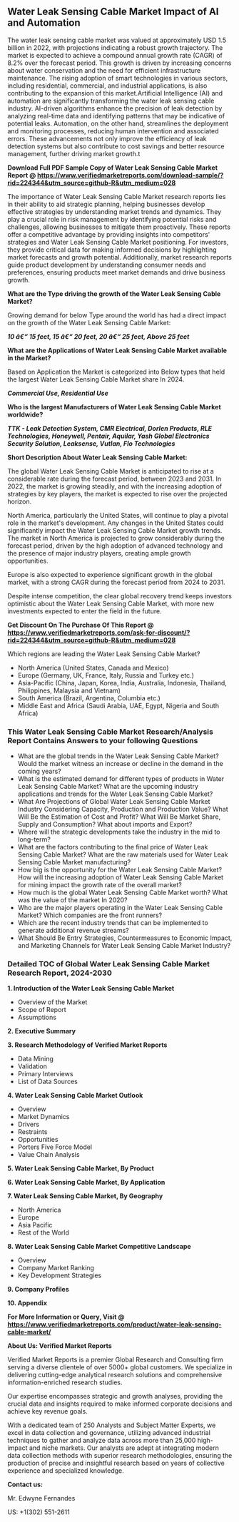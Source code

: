 <h2>Water Leak Sensing Cable Market Impact of AI and Automation</h2>The water leak sensing cable market was valued at approximately USD 1.5 billion in 2022, with projections indicating a robust growth trajectory. The market is expected to achieve a compound annual growth rate (CAGR) of 8.2% over the forecast period. This growth is driven by increasing concerns about water conservation and the need for efficient infrastructure maintenance. The rising adoption of smart technologies in various sectors, including residential, commercial, and industrial applications, is also contributing to the expansion of this market.Artificial Intelligence (AI) and automation are significantly transforming the water leak sensing cable industry. AI-driven algorithms enhance the precision of leak detection by analyzing real-time data and identifying patterns that may be indicative of potential leaks. Automation, on the other hand, streamlines the deployment and monitoring processes, reducing human intervention and associated errors. These advancements not only improve the efficiency of leak detection systems but also contribute to cost savings and better resource management, further driving market growth.t</p><p id="" class=""><strong>Download Full PDF Sample Copy of Water Leak Sensing Cable Market Report @ <a href="https://www.verifiedmarketreports.com/download-sample/?rid=224344&utm_source=github-R&utm_medium=028" target="_blank">https://www.verifiedmarketreports.com/download-sample/?rid=224344&utm_source=github-R&utm_medium=028</a></strong></p><p>The importance of&nbsp;Water Leak Sensing Cable Market research reports lies in their ability to aid strategic planning, helping businesses develop effective strategies by understanding market trends and dynamics. They play a crucial role in risk management by identifying potential risks and challenges, allowing businesses to mitigate them proactively. These reports offer a competitive advantage by providing insights into competitors' strategies and Water Leak Sensing Cable Market positioning. For investors, they provide critical data for making informed decisions by highlighting market forecasts and growth potential. Additionally, market research reports guide product development by understanding consumer needs and preferences, ensuring products meet market demands and drive business growth.</p><p><strong>What are the&nbsp;Type driving the growth of the Water Leak Sensing Cable Market?</strong></p><p id="" class="">Growing demand for below Type around the world has had a direct impact on the growth of the Water Leak Sensing Cable Market:</p><em><strong>10 â€“ 15 feet, 15 â€“ 20 feet, 20 â€“ 25 feet, Above 25 feet</strong></em></p><strong>What are the&nbsp;Applications&nbsp;of Water Leak Sensing Cable Market available in the Market?</strong></p><p id="" class="">Based on Application the Market is categorized into Below types that held the largest Water Leak Sensing Cable Market share In 2024.</p><em><strong>Commercial Use, Residential Use</strong></em></p><strong>Who is the largest Manufacturers of Water Leak Sensing Cable Market worldwide?</strong></p><p><em><strong>TTK - Leak Detection System, CMR Electrical, Dorlen Products, RLE Technologies, Honeywell, Pentair, Aquilar, Yash Global Electronics Security Solution, Leaksense, Vutlan, Flo Technologies</strong></em></p><p id="" class=""><strong>Short Description About Water Leak Sensing Cable Market:</strong></p><p>The global Water Leak Sensing Cable Market is anticipated to rise at a considerable rate during the forecast period, between 2023 and 2031. In 2022, the market is growing steadily, and with the increasing adoption of strategies by key players, the market is expected to rise over the projected horizon.</p><p>North America, particularly the United States, will continue to play a pivotal role in the market's development. Any changes in the United States could significantly impact the Water Leak Sensing Cable Market growth trends. The market in North America is projected to grow considerably during the forecast period, driven by the high adoption of advanced technology and the presence of major industry players, creating ample growth opportunities.</p><p>Europe is also expected to experience significant growth in the global market, with a strong CAGR during the forecast period from 2024 to 2031.</p><p>Despite intense competition, the clear global recovery trend keeps investors optimistic about the Water Leak Sensing Cable Market, with more new investments expected to enter the field in the future.</p><p id="" class=""><strong>Get Discount On The Purchase Of This Report @ <a href="https://www.verifiedmarketreports.com/ask-for-discount/?rid=224344&utm_source=github-R&utm_medium=028" target="_blank">https://www.verifiedmarketreports.com/ask-for-discount/?rid=224344&utm_source=github-R&utm_medium=028</a></strong></p>Which regions are leading the Water Leak Sensing Cable Market?</p><ul><li>North America (United States, Canada and Mexico)</li><li>Europe (Germany, UK, France, Italy, Russia and Turkey etc.)</li><li>Asia-Pacific (China, Japan, Korea, India, Australia, Indonesia, Thailand, Philippines, Malaysia and Vietnam)</li><li>South America (Brazil, Argentina, Columbia etc.)</li><li>Middle East and Africa (Saudi Arabia, UAE, Egypt, Nigeria and South Africa)</li></ul><h3 id="" class="">This Water Leak Sensing Cable Market Research/Analysis Report Contains Answers to your following Questions</h3><ul><li>What are the global trends in the Water Leak Sensing Cable Market? Would the market witness an increase or decline in the demand in the coming years?</li><li>What is the estimated demand for different types of products in Water Leak Sensing Cable Market? What are the upcoming industry applications and trends for the Water Leak Sensing Cable Market?</li><li>What Are Projections of Global Water Leak Sensing Cable Market Industry Considering Capacity, Production and Production Value? What Will Be the Estimation of Cost and Profit? What Will Be Market Share, Supply and Consumption? What about imports and Export?</li><li>Where will the strategic developments take the industry in the mid to long-term?</li><li>What are the factors contributing to the final price of Water Leak Sensing Cable Market? What are the raw materials used for Water Leak Sensing Cable Market manufacturing?</li><li>How big is the opportunity for the Water Leak Sensing Cable Market? How will the increasing adoption of Water Leak Sensing Cable Market for mining impact the growth rate of the overall market?</li><li>How much is the global Water Leak Sensing Cable Market worth? What was the value of the market In 2020?</li><li>Who are the major players operating in the Water Leak Sensing Cable Market? Which companies are the front runners?</li><li>Which are the recent industry trends that can be implemented to generate additional revenue streams?</li><li>What Should Be Entry Strategies, Countermeasures to Economic Impact, and Marketing Channels for Water Leak Sensing Cable Market Industry?</li></ul><h3 id="" class="">Detailed TOC of Global Water Leak Sensing Cable Market Research Report, 2024-2030</h3><p id="" class=""><strong>1. Introduction of the Water Leak Sensing Cable Market</strong></p><ul><li>Overview of the Market</li><li>Scope of Report</li><li>Assumptions</li></ul><p id="" class=""><strong>2. Executive Summary</strong></p><p id="" class=""><strong>3. Research Methodology of Verified Market Reports</strong></p><ul><li>Data Mining</li><li>Validation</li><li>Primary Interviews</li><li>List of Data Sources</li></ul><p id="" class=""><strong>4. Water Leak Sensing Cable Market Outlook</strong></p><ul><li>Overview</li><li>Market Dynamics</li><li>Drivers</li><li>Restraints</li><li>Opportunities</li><li>Porters Five Force Model</li><li>Value Chain Analysis</li></ul><p id="" class=""><strong>5. Water Leak Sensing Cable Market, By Product</strong></p><p id="" class=""><strong>6. Water Leak Sensing Cable Market, By Application</strong></p><p id="" class=""><strong>7. Water Leak Sensing Cable Market, By Geography</strong></p><ul><li>North America</li><li>Europe</li><li>Asia Pacific</li><li>Rest of the World</li></ul><p id="" class=""><strong>8. Water Leak Sensing Cable Market Competitive Landscape</strong></p><ul><li>Overview</li><li>Company Market Ranking</li><li>Key Development Strategies</li></ul><p id="" class=""><strong>9. Company Profiles</strong></p><p id="" class=""><strong>10. Appendix</strong></p><p id="" class=""><strong>For More Information or Query, Visit @ <a href="https://www.verifiedmarketreports.com/product/water-leak-sensing-cable-market/" target="_blank">https://www.verifiedmarketreports.com/product/water-leak-sensing-cable-market/</a></strong></p><p id="" class=""><strong>About Us: Verified Market Reports</strong></p><p id="" class="">Verified Market Reports is a premier Global Research and Consulting firm serving a diverse clientele of over 5000+ global customers. We specialize in delivering cutting-edge analytical research solutions and comprehensive information-enriched research studies.</p><p id="" class="">Our expertise encompasses strategic and growth analyses, providing the crucial data and insights required to make informed corporate decisions and achieve key revenue goals.</p><p id="" class="">With a dedicated team of 250 Analysts and Subject Matter Experts, we excel in data collection and governance, utilizing advanced industrial techniques to gather and analyze data across more than 25,000 high-impact and niche markets. Our analysts are adept at integrating modern data collection methods with superior research methodologies, ensuring the production of precise and insightful research based on years of collective experience and specialized knowledge.</p><p id="" class=""><strong>Contact us:</strong></p><p id="" class="">Mr. Edwyne Fernandes</p><p id="" class="">US: +1(302) 551-2611</p>